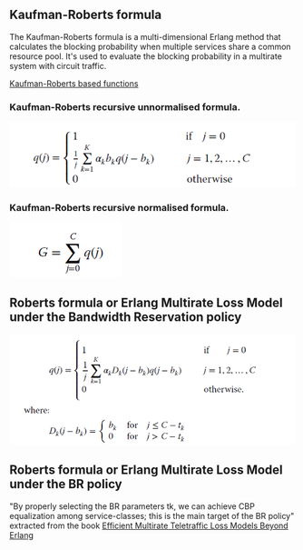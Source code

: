 ## Kaufman-Roberts formula
The Kaufman-Roberts formula is a multi-dimensional Erlang method that calculates the blocking probability when multiple services share a common resource pool. It's used to evaluate the blocking probability in a multirate system with circuit traffic.

 <a href="https://www.ibm.com/docs/en/tnpm/1.4.4?topic=functions-kaufman-roberts-based" target="_blank">Kaufman-Roberts based functions<a>


### Kaufman-Roberts recursive unnormalised formula.

![Kaufman-Roberts Formula](../../../../images/kaufman.png)

### Kaufman-Roberts recursive normalised formula.

![Kaufman-Roberts Formula](../../../../images/normalised.png)

## Roberts formula or Erlang Multirate Loss Model under the Bandwidth Reservation policy

![Roberts Formula](../../../../images/roberts-formula.png)

## Roberts formula or Erlang Multirate Loss Model under the BR policy

"By properly selecting the BR parameters tk, we can achieve CBP equalization among service-classes; this is the main target of the BR policy" 
extracted from the book <a href="https://www.wiley.com/en-us/Efficient+Multirate+Teletraffic+Loss+Models+Beyond+Erlang-p-9781119426882" target="_blank">Efficient Multirate Teletraffic Loss Models Beyond Erlang</a>
